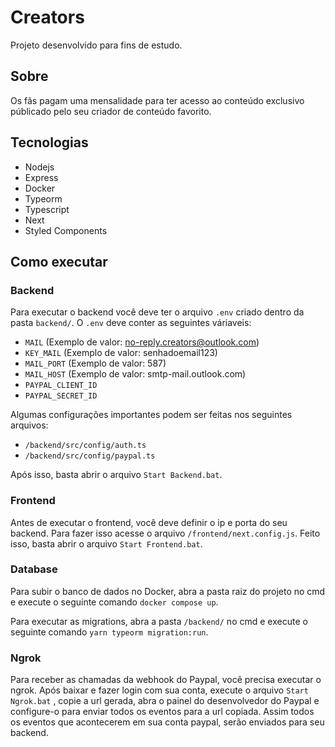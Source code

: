 
# Creators

Projeto desenvolvido para fins de estudo.

## Sobre

Os fãs pagam uma mensalidade para ter acesso ao conteúdo exclusivo públicado pelo seu criador de conteúdo favorito.

## Tecnologias

- Nodejs
- Express
- Docker
- Typeorm
- Typescript
- Next
- Styled Components

## Como executar
### Backend

Para executar o backend você deve ter o arquivo `.env` criado dentro da pasta `backend/`. O `.env` deve conter as seguintes váriaveis:

- `MAIL` (Exemplo de valor: no-reply.creators@outlook.com) </br>
- `KEY_MAIL` (Exemplo de valor: senhadoemail123) </br>
- `MAIL_PORT` (Exemplo de valor: 587) </br>
- `MAIL_HOST` (Exemplo de valor: smtp-mail.outlook.com) </br>
- `PAYPAL_CLIENT_ID` </br>
- `PAYPAL_SECRET_ID` </br>

Algumas configurações importantes podem ser feitas nos seguintes arquivos:

- `/backend/src/config/auth.ts` 
- `/backend/src/config/paypal.ts`

Após isso, basta abrir o arquivo `Start Backend.bat`. 

### Frontend

Antes de executar o frontend, você deve definir o ip e porta do seu backend. Para fazer isso acesse o arquivo `/frontend/next.config.js`. Feito isso, basta abrir o arquivo `Start Frontend.bat`.

### Database

Para subir o banco de dados no Docker, abra a pasta raiz do projeto no cmd e execute o seguinte comando `docker compose up`.

Para executar as migrations, abra a pasta `/backend/` no cmd e execute o seguinte comando `yarn typeorm migration:run`.

### Ngrok

Para receber as chamadas da webhook do Paypal, você precisa executar o ngrok. Após baixar e fazer login com sua conta, execute o arquivo `Start Ngrok.bat` , copie a url gerada, abra o painel do desenvolvedor do Paypal e configure-o para enviar todos os eventos para a url copiada. Assim todos os eventos que acontecerem em sua conta paypal, serão enviados para seu backend.
